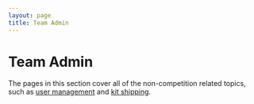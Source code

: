 ```yaml
---
layout: page
title: Team Admin
---
```


Team Admin
==========

The pages in this section cover all of the non-competition related topics, such as [user management](/docs/team_admin/user_accounts) and [kit shipping](/docs/team_admin/kit_shipping).
